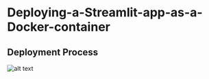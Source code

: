 # Deploying-a-Streamlit-app-as-a-Docker-container

## Deployment Process
![alt text](https://github.com/othmansamih/Images/blob/main/img.png?raw=true)
